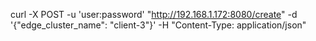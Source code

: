 curl -X POST -u 'user:password' "http://192.168.1.172:8080/create" -d '{"edge_cluster_name": "client-3"}' -H "Content-Type: application/json"


